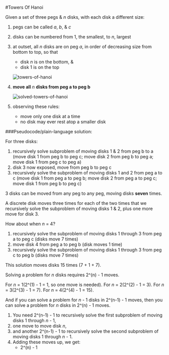 #Towers Of Hanoi

Given a set of three pegs & *n* disks, with each disk a different size:

1. pegs can be called *a*, *b*, & *c*
2. disks can be numbered from 1, the smallest, to *n*, largest
3. at outset, all *n* disks are on peg *a*, in order of decreasing size from bottom to top, so that
    * disk *n* is on the bottom, &
    * disk 1 is on the top

    ![towers-of-hanoi](https://s3.amazonaws.com/ka-cs-algorithms/hanoi-5-init.png)
4. **move all** *n* **disks from peg a to peg b**

    ![solved-towers-of-hanoi](https://s3.amazonaws.com/ka-cs-algorithms/hanoi-5-final.png)

5. observing these rules:
    * move only one disk at a time
    * no disk may ever rest atop a smaller disk


###Pseudocode/plain-language solution:

For three disks:

1. recursively solve subproblem of moving disks 1 & 2 from peg b to a (move disk 1 from peg b to peg c; move disk 2 from peg b to peg a; move disk 1 from peg c to peg a)
2. disk 3 now exposed, move from peg b to peg c
3. recursively solve the subproblem of moving disks 1 and 2 from peg a to c (move disk 1 from peg a to peg b; move disk 2 from peg a to peg c; move disk 1 from peg b to peg c)

3 disks can be moved from any peg to any peg, moving disks **seven** times.

A discrete disk moves three times for each of the two times that we recursively solve the subproblem of moving disks 1 & 2, plus one more move for disk 3.

How about when *n* = 4?

1. recursively solve the subproblem of moving disks 1 through 3 from peg a to peg c (disks move 7 times)
2. move disk 4 from peg a to peg b (disk moves 1 time)
3. recursively solve the subproblem of moving disks 1 through 3 from peg c to peg b (disks move 7 times)

This solution moves disks 15 times (7 + 1 + 7).

Solving a problem for *n* disks requires 2^(n) - 1 moves.

For *n* = 1(2^(1) - 1 = 1, so one move is needed).
For *n* = 2(2^(2) - 1 = 3).
For *n* = 3(2^(3) - 1 = 7).
For *n* = 4(2^(4) - 1 = 15).

And if you can solve a problem for *n* - 1 disks in 2^(n-1) - 1 moves, then you can solve a problem for *n* disks in 2^(n) - 1 moves.

1. You need 2^(n-1) - 1 to recursively solve the first subproblem of moving disks 1 through *n* - 1,
2. one move to move disk *n*,
3. and another 2^(n-1) - 1 to recursively solve the second subproblem of moving disks 1 through *n* - 1.
4. Adding these moves up, we get:
    * 2^(n) - 1
